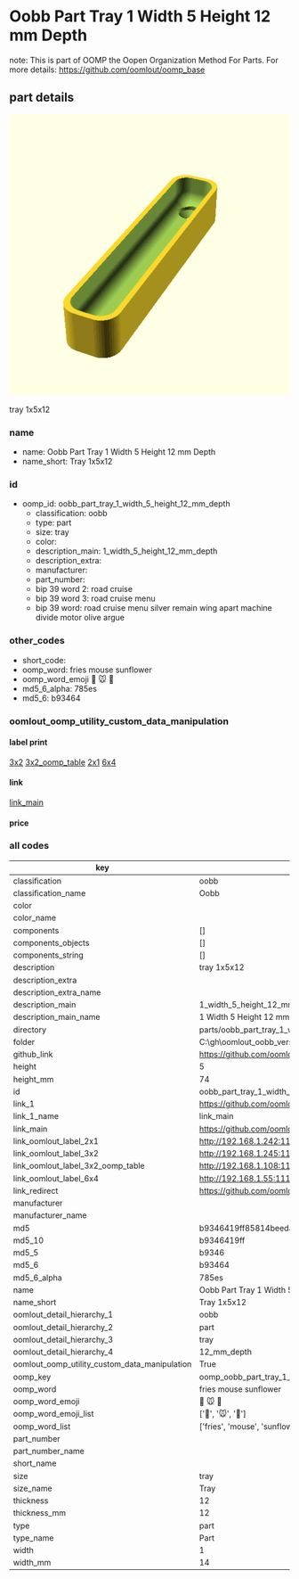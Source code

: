 # Oobb Part Tray 1 Width 5 Height 12 mm Depth  

note: This is part of OOMP the Oopen Organization Method For Parts. For more details: https://github.com/oomlout/oomp_base

##  part details
  

[![](3dpr.png)](3dpr.png)

tray 1x5x12



### name
* name: Oobb Part Tray 1 Width 5 Height 12 mm Depth
* name_short: Tray 1x5x12 
### id
* oomp_id: oobb_part_tray_1_width_5_height_12_mm_depth
  * classification: oobb
  * type: part
  * size: tray
  * color: 
  * description_main: 1_width_5_height_12_mm_depth
  * description_extra: 
  * manufacturer: 
  * part_number: 
  * bip 39 word 2: road cruise
  * bip 39 word 3: road cruise menu
  * bip 39 word: road cruise menu silver remain wing apart machine divide motor olive argue

### other_codes
* short_code: 
* oomp_word: fries mouse sunflower
* oomp_word_emoji :fries: :mouse: :sunflower:
* md5_6_alpha: 785es
* md5_6: b93464






### oomlout_oomp_utility_custom_data_manipulation
#### label print
[3x2](http://192.168.1.245:1112/?label=oomp%20785es)
[3x2_oomp_table](http://192.168.1.108:1112/?label=oomp%20785es)
[2x1](http://192.168.1.242:1112/?label=oomp%20785es)
[6x4](http://192.168.1.55:1112/?label=oomp%20785es)    

#### link

[link_main](https://github.com/oomlout/oomlout_oobb_version_4_generated_parts/tree/main/navigation_oomp/oobb/part/tray/1_width_5_height_12_mm_depth/part)                              

#### price







### all codes 
| key | value |  
| --- | --- |  
| classification | oobb |  
| classification_name | Oobb |  
| color |  |  
| color_name |  |  
| components | [] |  
| components_objects | [] |  
| components_string | [] |  
| description | tray 1x5x12 |  
| description_extra |  |  
| description_extra_name |  |  
| description_main | 1_width_5_height_12_mm_depth |  
| description_main_name | 1 Width 5 Height 12 mm Depth |  
| directory | parts/oobb_part_tray_1_width_5_height_12_mm_depth |  
| folder | C:\gh\oomlout_oobb_version_4_generated_parts\parts\oobb_part_tray_1_width_5_height_12_mm_depth |  
| github_link | https://github.com/oomlout/oomlout_oomp_part_src/tree/main/parts/oobb_part_tray_1_width_5_height_12_mm_depth |  
| height | 5 |  
| height_mm | 74 |  
| id | oobb_part_tray_1_width_5_height_12_mm_depth |  
| link_1 | https://github.com/oomlout/oomlout_oobb_version_4_generated_parts/tree/main/navigation_oomp/oobb/part/tray/1_width_5_height_12_mm_depth/part |  
| link_1_name | link_main |  
| link_main | https://github.com/oomlout/oomlout_oobb_version_4_generated_parts/tree/main/navigation_oomp/oobb/part/tray/1_width_5_height_12_mm_depth/part |  
| link_oomlout_label_2x1 | http://192.168.1.242:1112/?label=oomp%20785es |  
| link_oomlout_label_3x2 | http://192.168.1.245:1112/?label=oomp%20785es |  
| link_oomlout_label_3x2_oomp_table | http://192.168.1.108:1112/?label=oomp%20785es |  
| link_oomlout_label_6x4 | http://192.168.1.55:1112/?label=oomp%20785es |  
| link_redirect | https://github.com/oomlout/oomlout_oobb_version_4_generated_parts/tree/main/parts/oobb_tray_01_05_12 |  
| manufacturer |  |  
| manufacturer_name |  |  
| md5 | b9346419ff85814beedacc8d164d2dd7 |  
| md5_10 | b9346419ff |  
| md5_5 | b9346 |  
| md5_6 | b93464 |  
| md5_6_alpha | 785es |  
| name | Oobb Part Tray 1 Width 5 Height 12 mm Depth |  
| name_short | Tray 1x5x12  |  
| oomlout_detail_hierarchy_1 | oobb |  
| oomlout_detail_hierarchy_2 | part |  
| oomlout_detail_hierarchy_3 | tray |  
| oomlout_detail_hierarchy_4 | 12_mm_depth |  
| oomlout_oomp_utility_custom_data_manipulation | True |  
| oomp_key | oomp_oobb_part_tray_1_width_5_height_12_mm_depth |  
| oomp_word | fries mouse sunflower |  
| oomp_word_emoji | :fries: :mouse: :sunflower: |  
| oomp_word_emoji_list | [':fries:', ':mouse:', ':sunflower:'] |  
| oomp_word_list | ['fries', 'mouse', 'sunflower'] |  
| part_number |  |  
| part_number_name |  |  
| short_name |  |  
| size | tray |  
| size_name | Tray |  
| thickness | 12 |  
| thickness_mm | 12 |  
| type | part |  
| type_name | Part |  
| width | 1 |  
| width_mm | 14 |  
